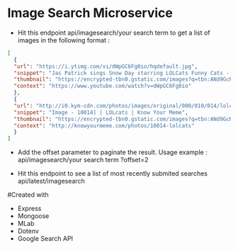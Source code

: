 # Image Search Microservice 

- Hit this endpoint api/imagesearch/your search term to get a list of images in the following format :
```json
[
  {
  "url": "https://i.ytimg.com/vi/dWpGC6Fg0io/hqdefault.jpg",
  "snippet": "Jas Patrick sings Snow Day starring LOLCats Funny Cats - YouTube",
  "thumbnail": "https://encrypted-tbn0.gstatic.com/images?q=tbn:ANd9GcRNMCLSl2dHm87xTU6uMFZD0Jym2E-4lAaSdJzfc_6OkeB_CdF1vjgZZsR2",
  "context": "https://www.youtube.com/watch?v=dWpGC6Fg0io"
  },
  {
  "url": "http://i0.kym-cdn.com/photos/images/original/000/010/014/lolcats-funny-pictures-leroy-jenkins.jpg",
  "snippet": "Image - 10014] | LOLcats | Know Your Meme",
  "thumbnail": "https://encrypted-tbn0.gstatic.com/images?q=tbn:ANd9GcRe_pDSRjgo3sEUaNo0xOOjh_frpTjCy1VyoPG-hh0aK7aRvfTDlXPnx-Q",
  "context": "http://knowyourmeme.com/photos/10014-lolcats"
  }
]
```

- Add the offset parameter to paginate the result. Usage example : api/imagesearch/your search term ?offset=2  

- Hit this endpoint to see a list of most recently submited searches 
api/latest/imagesearch 

#Created with
- Express
- Mongoose
- MLab
- Dotenv
- Google Search API 
